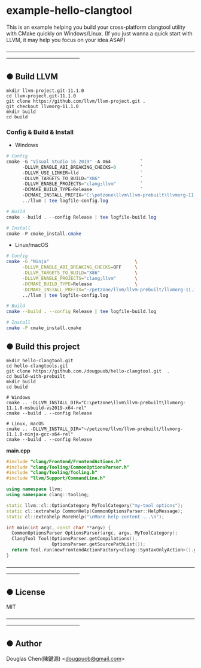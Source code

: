 # example-hello-clangtool
This is an example helping you build your cross-platform clangtool utility with CMake quickly on Windows/Linux.
(If you just wanna a quick start with LLVM, it may help you focus on your idea ASAP)

——————————————————————————————————————————————————

## ● Build LLVM

``` script
mkdir llvm-project.git-11.1.0
cd llvm-project.git-11.1.0
git clone https://github.com/llvm/llvm-project.git .
git checkout llvmorg-11.1.0
mkdir build
cd build
```

### Config & Build & Install
- Windows
``` powershell
# Config
cmake -G "Visual Studio 16 2019" -A X64           `
      -DLLVM_ENABLE_ABI_BREAKING_CHECKS=0         `
      -DLLVM_USE_LINKER=lld                       `
      -DLLVM_TARGETS_TO_BUILD="X86"               `
      -DLLVM_ENABLE_PROJECTS="clang;llvm"         `
      -DCMAKE_BUILD_TYPE=Release                  `
      -DCMAKE_INSTALL_PREFIX="C:\petzone\llvm\llvm-prebuilt\llvmorg-11.1.0-msbuild-vs2019-x64-rel" `
      ../llvm | tee logfile-config.log

# Build
cmake --build . --config Release | tee logfile-build.log

# Install
cmake -P cmake_install.cmake
```

- Linux/macOS
``` bash
# Config
cmake -G "Ninja"                                \
      -DLLVM_ENABLE_ABI_BREAKING_CHECKS=OFF     \
      -DLLVM_TARGETS_TO_BUILD="X86"             \
      -DLLVM_ENABLE_PROJECTS="clang;llvm"       \
      -DCMAKE_BUILD_TYPE=Release                \
      -DCMAKE_INSTALL_PREFIX="~/petzone/llvm/llvm-prebuilt/llvmorg-11.1.0-ninja-gcc-x64-rel"  \
      ../llvm | tee logfile-config.log

# Build
cmake --build . --config Release | tee logfile-build.log

# Install
cmake -P cmake_install.cmake
````


## ● Build this project

``` script
mkdir hello-clangtool.git
cd hello-clangtools.git
git clone https://github.com./dougpuob/hello-clangtool.git  .
cd build-with-prebuilt
mkdir build
cd build

# Windows
cmake .. -DLLVM_INSTALL_DIR="C:\petzone\llvm\llvm-prebuilt\llvmorg-11.1.0-msbuild-vs2019-x64-rel"
cmake --build . --config Release

# Linux, macOS
cmake .. -DLLVM_INSTALL_DIR="~/petzone/llvm/llvm-prebuilt/llvmorg-11.1.0-ninja-gcc-x64-rel"
cmake --build . --config Release
```

**main.cpp**
``` c++
#include "clang/Frontend/FrontendActions.h"
#include "clang/Tooling/CommonOptionsParser.h"
#include "clang/Tooling/Tooling.h"
#include "llvm/Support/CommandLine.h"

using namespace llvm;
using namespace clang::tooling;

static llvm::cl::OptionCategory MyToolCategory("my-tool options");
static cl::extrahelp CommonHelp(CommonOptionsParser::HelpMessage);
static cl::extrahelp MoreHelp("\nMore help content ...\n");

int main(int argc, const char **argv) {
  CommonOptionsParser OptionsParser(argc, argv, MyToolCategory);
  ClangTool Tool(OptionsParser.getCompilations(),
                 OptionsParser.getSourcePathList());
  return Tool.run(newFrontendActionFactory<clang::SyntaxOnlyAction>().get());
}
```

——————————————————————————————————————————————————

## ● License
MIT

——————————————————————————————————————————————————

## ● Author
Douglas Chen(陳鍵源) <<dougpuob@gmail.com>>
